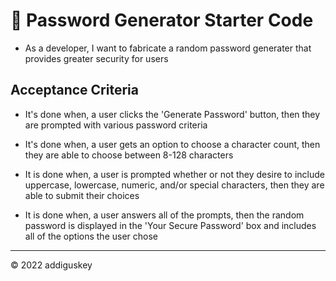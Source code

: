 # 🔐 Password Generator Starter Code

- As a developer, I want to fabricate a random password generater that provides greater security for users

## Acceptance Criteria

- It's done when, a user clicks the 'Generate Password' button, then they are prompted with various password criteria

- It's done when, a user gets an option to choose a character count, then they are able to choose between 8-128 characters

- It is done when, a user is prompted whether or not they desire to include uppercase, lowercase, numeric, and/or special characters, then they are able to submit their choices

- It is done when, a user answers all of the prompts, then the random password is displayed in the 'Your Secure Password' box and includes all of the options the user chose

---

© 2022 addiguskey

